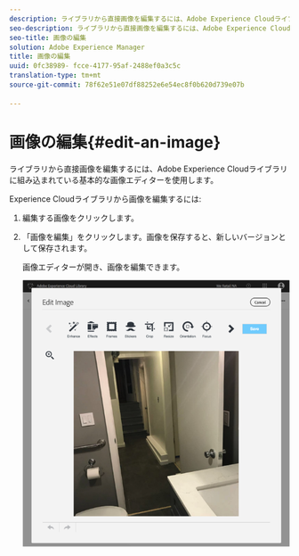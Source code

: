 ```yaml
---
description: ライブラリから直接画像を編集するには、Adobe Experience Cloudライブラリに組み込まれている基本的な画像エディターを使用します。
seo-description: ライブラリから直接画像を編集するには、Adobe Experience Cloudライブラリに組み込まれている基本的な画像エディターを使用します。
seo-title: 画像の編集
solution: Adobe Experience Manager
title: 画像の編集
uuid: 0fc38989- fcce-4177-95af-2488ef0a3c5c
translation-type: tm+mt
source-git-commit: 78f62e51e07df88252e6e54ec8f0b620d739e07b

---
```



# 画像の編集{#edit-an-image}

ライブラリから直接画像を編集するには、Adobe Experience Cloudライブラリに組み込まれている基本的な画像エディターを使用します。

Experience Cloudライブラリから画像を編集するには:

1. 編集する画像をクリックします。
1. 「画像を編集」をクリックします。画像を保存すると、新しいバージョンとして保存されます。

   画像エディターが開き、画像を編集できます。

   ![](assets/library_image_editor.png)

